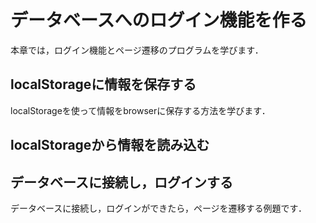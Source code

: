 # データベースへのログイン機能を作る
本章では，ログイン機能とページ遷移のプログラムを学びます．

## localStorageに情報を保存する
localStorageを使って情報をbrowserに保存する方法を学びます．
<div code src='7-1'></div>

## localStorageから情報を読み込む
<div code src='7-1b'></div>

## データベースに接続し，ログインする
データベースに接続し，ログインができたら，ページを遷移する例題です．
<div code src='7-2'></div>